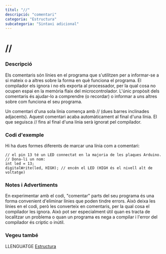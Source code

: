 ```yaml
---
títol: "//"
descripció: "comentari"
categoria: "Estructura"
subcategoria: "Sintaxi adicional"
---
```


# //

### Descripció

Els comentaris són línies en el programa que s'utilitzen per a informar-se a si mateix o a altres sobre la forma en què funciona el programa. El compilador els ignora i no els exporta al processador, per la qual cosa no ocupen espai en la memòria flaix del microcontrolador. L'únic propòsit dels comentaris és ajudar-lo a comprendre (o recordar) o informar a uns altres sobre com funciona el seu programa.

Un comentari d'una sola línia comença amb // (dues barres inclinades adjacents). Aquest comentari acaba automàticament al final d'una línia. El que seguisca // fins al final d'una línia serà ignorat pel compilador.

### Codi d'exemple

Hi ha dues formes diferents de marcar una línia com a comentari:

```
// el pin 13 té un LED connectat en la majoria de les plaques Arduino.
// Dona-li un nom:
int led = 13;
digitalWrite(led, HIGH); // encén el LED (HIGH és el nivell alt de voltatge)
```

### Notes i Advertiments

En experimentar amb el codi, "comentar" parts del seu programa és una forma convenient d'eliminar línies que poden tindre errors. Això deixa les línies en el codi, però les converteix en comentaris, per la qual cosa el compilador les ignora. Això pot ser especialment útil quan es tracta de localitzar un problema o quan un programa es nega a compilar i l'error del compilador és críptic o inútil.

### Vegeu també

LLENGUATGE [Estructura](../../Estructura.md)  
